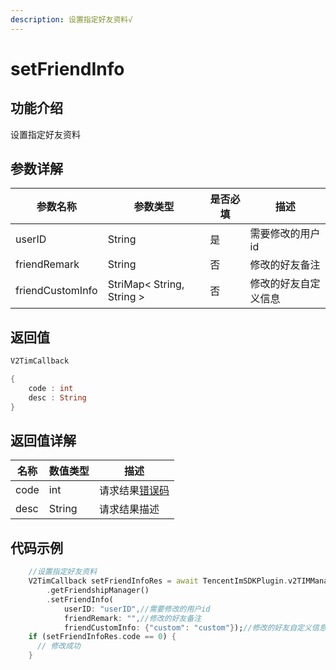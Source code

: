 ```yaml
---
description: 设置指定好友资料√
---
```


# setFriendInfo

## 功能介绍

设置指定好友资料

## 参数详解

| 参数名称             | 参数类型                      | 是否必填 | 描述         |
| ---------------- | ------------------------- | ---- | ---------- |
| userID           | String                    | 是    | 需要修改的用户id  |
| friendRemark     | String                    | 否    | 修改的好友备注    |
| friendCustomInfo | StriMap< String, String > | 否    | 修改的好友自定义信息 |

## 返回值

```dart
V2TimCallback

{
    code : int
    desc : String
}
```

## 返回值详解

| 名称   | 数值类型   | 描述                                                             |
| ---- | ------ | -------------------------------------------------------------- |
| code | int    | 请求结果[错误码](https://cloud.tencent.com/document/product/269/1671) |
| desc | String | 请求结果描述                                                         |

## 代码示例  &#x20;

```dart
    //设置指定好友资料
    V2TimCallback setFriendInfoRes = await TencentImSDKPlugin.v2TIMManager
        .getFriendshipManager()
        .setFriendInfo(
            userID: "userID",//需要修改的用户id
            friendRemark: "",//修改的好友备注
            friendCustomInfo: {"custom": "custom"});//修改的好友自定义信息 旗舰版支持此属性
    if (setFriendInfoRes.code == 0) {
      // 修改成功
    }

```
